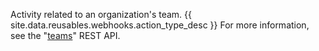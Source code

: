 Activity related to an organization's team. {{ site.data.reusables.webhooks.action_type_desc }} For more information, see the "[teams](/v3/teams/)" REST API.